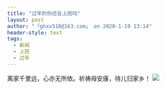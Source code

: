 ```yaml
---
title: "过年的你还在上班吗"
layout: post
author: "「ghxx518@163.com」 on 2020-1-19 13:14"
header-style: text
tags:
  - 新闻
  - 上班
  - 过年
---
```


<head></head>
<body>
 离家千里远，心亦无所依。祈祷母安康，待儿归家乡！
 <img src="https://bbs.boniu123.cc/static/image/smiley/2jingz/06.gif" smilieid="335">
</body>


